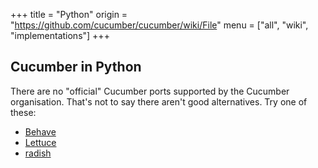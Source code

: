 +++
title = "Python"
origin = "https://github.com/cucumber/cucumber/wiki/File"
menu = ["all", "wiki", "implementations"]
+++

## Cucumber in Python

There are no "official" Cucumber ports supported by the Cucumber organisation.
That's not to say there aren't good alternatives. Try one of these:

* [Behave](http://pythonhosted.org/behave/)
* [Lettuce](http://lettuce.it/)
* [radish](https://github.com/radish-bdd/radish)
